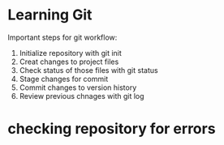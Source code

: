 # Learning Git 

Important steps for git workflow:

1. Initialize repository with git init 
2. Creat changes to project files
3. Check status of those files with git status
4. Stage changes for commit
5. Commit changes to version history
6. Review previous chnages with git log

# checking repository for errors
